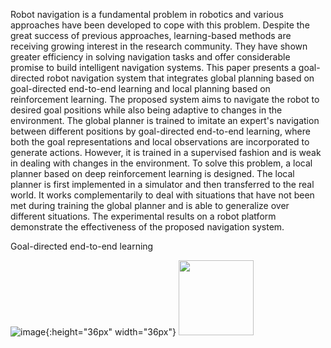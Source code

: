 Robot navigation is a fundamental problem in robotics and various approaches have been developed to cope with this problem. Despite the great success of previous approaches, learning-based methods are receiving growing interest in the research community. They have shown greater efficiency in solving navigation tasks and offer considerable promise to build intelligent navigation systems. This paper presents a goal-directed robot navigation system that integrates global planning based on goal-directed end-to-end learning and local planning based on reinforcement learning. The proposed system aims to navigate the robot to desired goal positions while also being adaptive to changes in the environment. The global planner is trained to imitate an expert's navigation between different positions by goal-directed end-to-end learning, where both the goal representations and local observations are incorporated to generate actions. However, it is trained in a supervised fashion and is weak in dealing with changes in the environment. To solve this problem, a local planner based on deep reinforcement learning is designed. The local planner is first implemented in a simulator and then transferred to the real world. It works complementarily to deal with situations that have not been met during training the global planner and is able to generalize over different situations. The experimental results on a robot platform demonstrate the effectiveness of the proposed navigation system.

Goal-directed end-to-end learning

![image](https://github.com/xiaomaozhou26/Towards-Goal-Directed-Navigation-Through-Combining-Learning-Based-Global-and-Local-Planners/blob/master/vgg_action1.jpg){:height="36px" width="36px"} <img src="https://github.com/xiaomaozhou26/Towards-Goal-Directed-Navigation-Through-Combining-Learning-Based-Global-and-Local-Planners/blob/master/vgg_action1.jpg"  width="120" height="120">
